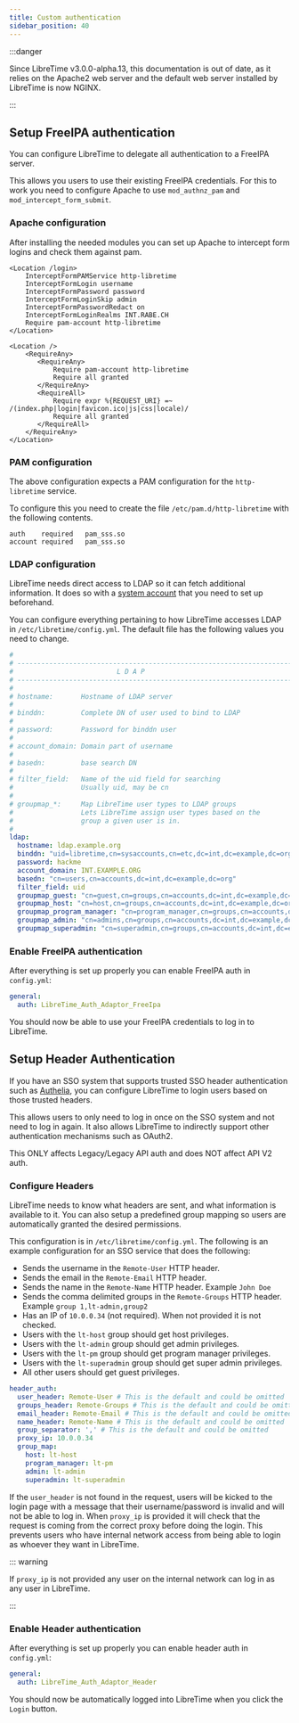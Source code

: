 ```yaml
---
title: Custom authentication
sidebar_position: 40
---
```


:::danger

Since LibreTime v3.0.0-alpha.13, this documentation is out of date, as it relies on the Apache2 web server and the default web server installed by LibreTime is now NGINX.

:::

## Setup FreeIPA authentication

You can configure LibreTime to delegate all authentication to a FreeIPA server.

This allows you users to use their existing FreeIPA credentials. For this to
work you need to configure Apache to use `mod_authnz_pam` and `mod_intercept_form_submit`.

### Apache configuration

After installing the needed modules you can set up Apache to intercept form logins and
check them against pam.

```apacheconf
<Location /login>
    InterceptFormPAMService http-libretime
    InterceptFormLogin username
    InterceptFormPassword password
    InterceptFormLoginSkip admin
    InterceptFormPasswordRedact on
    InterceptFormLoginRealms INT.RABE.CH
    Require pam-account http-libretime
</Location>

<Location />
    <RequireAny>
       <RequireAny>
           Require pam-account http-libretime
           Require all granted
       </RequireAny>
       <RequireAll>
           Require expr %{REQUEST_URI} =~  /(index.php|login|favicon.ico|js|css|locale)/
           Require all granted
       </RequireAll>
    </RequireAny>
</Location>
```

### PAM configuration

The above configuration expects a PAM configuration for the `http-libretime` service.

To configure this you need to create the file `/etc/pam.d/http-libretime` with the following contents.

```
auth    required   pam_sss.so
account required   pam_sss.so
```

### LDAP configuration

LibreTime needs direct access to LDAP so it can fetch additional information. It does so with
a [system account](https://www.freeipa.org/page/HowTo/LDAP#System_Accounts) that you need to
set up beforehand.

You can configure everything pertaining to how LibreTime accesses LDAP in
`/etc/libretime/config.yml`. The default file has the following values you need to change.

```yml
#
# ----------------------------------------------------------------------
#                          L D A P
# ----------------------------------------------------------------------
#
# hostname:       Hostname of LDAP server
#
# binddn:         Complete DN of user used to bind to LDAP
#
# password:       Password for binddn user
#
# account_domain: Domain part of username
#
# basedn:         base search DN
#
# filter_field:   Name of the uid field for searching
#                 Usually uid, may be cn
#
# groupmap_*:     Map LibreTime user types to LDAP groups
#                 Lets LibreTime assign user types based on the
#                 group a given user is in.
#
ldap:
  hostname: ldap.example.org
  binddn: "uid=libretime,cn=sysaccounts,cn=etc,dc=int,dc=example,dc=org"
  password: hackme
  account_domain: INT.EXAMPLE.ORG
  basedn: "cn=users,cn=accounts,dc=int,dc=example,dc=org"
  filter_field: uid
  groupmap_guest: "cn=guest,cn=groups,cn=accounts,dc=int,dc=example,dc=org"
  groupmap_host: "cn=host,cn=groups,cn=accounts,dc=int,dc=example,dc=org"
  groupmap_program_manager: "cn=program_manager,cn=groups,cn=accounts,dc=int,dc=example,dc=org"
  groupmap_admin: "cn=admins,cn=groups,cn=accounts,dc=int,dc=example,dc=org"
  groupmap_superadmin: "cn=superadmin,cn=groups,cn=accounts,dc=int,dc=example,dc=org"
```

### Enable FreeIPA authentication

After everything is set up properly you can enable FreeIPA auth in `config.yml`:

```yml
general:
  auth: LibreTime_Auth_Adaptor_FreeIpa
```

You should now be able to use your FreeIPA credentials to log in to LibreTime.

## Setup Header Authentication

If you have an SSO system that supports trusted SSO header authentication such as [Authelia](https://www.authelia.com/),
you can configure LibreTime to login users based on those trusted headers.

This allows users to only need to log in once on the SSO system and not need to log in again. It also allows LibreTime
to indirectly support other authentication mechanisms such as OAuth2.

This ONLY affects Legacy/Legacy API auth and does NOT affect API V2 auth.

### Configure Headers

LibreTime needs to know what headers are sent, and what information is available to it. You can also
setup a predefined group mapping so users are automatically granted the desired permissions.

This configuration is in `/etc/libretime/config.yml`. The following is an example configuration for an SSO service
that does the following:

- Sends the username in the `Remote-User` HTTP header.
- Sends the email in the `Remote-Email` HTTP header.
- Sends the name in the `Remote-Name` HTTP header. Example `John Doe`
- Sends the comma delimited groups in the `Remote-Groups` HTTP header. Example `group 1,lt-admin,group2`
- Has an IP of `10.0.0.34` (not required). When not provided it is not checked.
- Users with the `lt-host` group should get host privileges.
- Users with the `lt-admin` group should get admin privileges.
- Users with the `lt-pm` group should get program manager privileges.
- Users with the `lt-superadmin` group should get super admin privileges.
- All other users should get guest privileges.

```yml
header_auth:
  user_header: Remote-User # This is the default and could be omitted
  groups_header: Remote-Groups # This is the default and could be omitted
  email_header: Remote-Email # This is the default and could be omitted
  name_header: Remote-Name # This is the default and could be omitted
  group_separator: ',' # This is the default and could be omitted
  proxy_ip: 10.0.0.34
  group_map:
    host: lt-host
    program_manager: lt-pm
    admin: lt-admin
    superadmin: lt-superadmin
```

If the `user_header` is not found in the request, users will be kicked to the login page
with a message that their username/password is invalid and will not be able to log in. When `proxy_ip` is provided
it will check that the request is coming from the correct proxy before doing the login. This prevents users who have
internal network access from being able to login as whoever they want in LibreTime.

::: warning

If `proxy_ip` is not provided any user on the internal network can log in as any user in LibreTime.

:::

### Enable Header authentication

After everything is set up properly you can enable header auth in `config.yml`:

```yml
general:
  auth: LibreTime_Auth_Adaptor_Header
```

You should now be automatically logged into LibreTime when you click the `Login` button.

